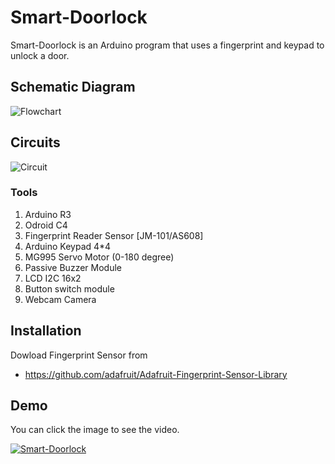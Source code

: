 ﻿# Smart-Doorlock
Smart-Doorlock is an Arduino program that uses a fingerprint and keypad to unlock a door.


## Schematic Diagram

![Flowchart](https://github.com/Chatchai-C/Smart-Doorlock/assets/173725117/6e48e351-cce0-4e1a-b3cd-ed0180c608dd)

## Circuits

![Circuit](https://github.com/Chatchai-C/Smart-Doorlock/assets/173725117/ba67ec30-4917-4ecc-a2c3-35e3a10e3d46)

### Tools
1. Arduino R3
2. Odroid C4
3. Fingerprint Reader Sensor [JM-101/AS608]
4. Arduino Keypad 4*4
5. MG995 Servo Motor (0-180 degree)
6. Passive Buzzer Module
7. LCD I2C 16x2
8. Button switch module
9. Webcam Camera

## Installation
Dowload Fingerprint Sensor from 
- https://github.com/adafruit/Adafruit-Fingerprint-Sensor-Library

## Demo
You can click the image to see the video.

[![Smart-Doorlock](https://img.youtube.com/vi/_pKFgCLzZb8/0.jpg)](https://www.youtube.com/watch?v=_pKFgCLzZb8)
